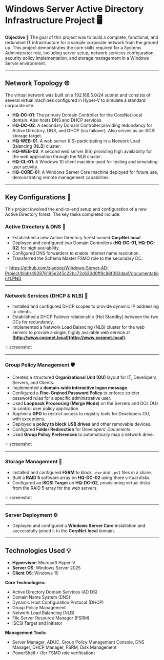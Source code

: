 # Windows Server Active Directory Infrastructure Project 🖥️

**Objective 🎯**
The goal of this project was to build a complete, functional, and redundant IT infrastructure for a sample corporate network from the ground up. This project demonstrates the core skills required for a Systems Administrator role, including server setup, network services configuration, security policy implementation, and storage management in a Windows Server environment.

---

## Network Topology 🌐

The virtual network was built on a 192.168.5.0/24 subnet and consists of several virtual machines configured in Hyper-V to simulate a standard corporate site:

* **HQ-DC-01**: The primary Domain Controller for the CorpNet.local domain. Also hosts DNS and DHCP services.
* **HQ-DC-02**: A secondary Domain Controller providing redundancy for Active Directory, DNS, and DHCP (via failover). Also serves as an iSCSI storage target.
* **HQ-WEB-01**: A web server (IIS) participating in a Network Load Balancing (NLB) cluster.
* **HQ-WEB-02**: A second web server (IIS) providing high availability for the web application through the NLB cluster.
* **HQ-CL-01**: A Windows 10 client machine used for testing and simulating user activity.
* **HQ-CORE-01**: A Windows Server Core machine deployed for future use, demonstrating remote management capabilities.

---

## Key Configurations 🔧

This project involved the end-to-end setup and configuration of a new Active Directory forest. The key tasks completed include:

### Active Directory & DNS 📂

* Established a new Active Directory forest named **CorpNet.local**.
* Deployed and configured two Domain Controllers (**HQ-DC-01, HQ-DC-02**) for high availability.
* Configured DNS forwarders to enable internet name resolution.
* Transferred the Schema Master FSMO role to the secondary DC.

💡  https://github.com/ziadooz/Windows-Server-AD-Project/blob/483876195e245c22bc72c620d0ff9c88f383daa1/documentation/1.PNG

---

### Network Services (DHCP & NLB) 📡

* Installed and configured DHCP scopes to provide dynamic IP addressing to clients.
* Established a DHCP Failover relationship (Hot Standby) between the two DCs for redundancy.
* Implemented a Network Load Balancing (NLB) cluster for the web servers to provide a single, highly available web service at **[http://www.corpnet.local](http://www.corpnet.local)**.

💡  screenshot

---

### Group Policy Management 🛡️

* Created a structured **Organizational Unit (OU)** layout for IT, Developers, Servers, and Clients.
* Implemented a **domain-wide interactive logon message**.
* Configured a **Fine-Grained Password Policy** to enforce stricter password rules for a specific administrative user.
* Used **Loopback Processing (Merge Mode)** on the Servers and DCs OUs to control user policy application.
* Applied a **GPO** to restrict access to registry tools for Developers OU, with exceptions.
* Deployed a **policy to block USB drives** and other removable devices.
* Configured **Folder Redirection** for Developers’ *Documents*.
* Used **Group Policy Preferences** to automatically map a network drive.

💡 screenshot

---

### Storage Management 💾

* Installed and configured **FSRM** to block `.exe` and `.ps1` files in a share.
* Built a **RAID 5** software array on **HQ-DC-02** using three virtual disks.
* Configured an **iSCSI Target** on **HQ-DC-02**, provisioning virtual disks from the RAID 5 array for the web servers.

💡  screenshot

---

### Server Deployment ⚙️

* Deployed and configured a **Windows Server Core** installation and successfully joined it to the **CorpNet.local** domain.

---

## Technologies Used 💡

* **Hypervisor**: Microsoft Hyper-V
* **Server OS**: Windows Server 2025
* **Client OS**: Windows 10

**Core Technologies:**

* Active Directory Domain Services (AD DS)
* Domain Name System (DNS)
* Dynamic Host Configuration Protocol (DHCP)
* Group Policy Management
* Network Load Balancing (NLB)
* File Server Resource Manager (FSRM)
* iSCSI Target and Initiator

**Management Tools:**

* Server Manager, ADUC, Group Policy Management Console, DNS Manager, DHCP Manager, FSRM, Disk Management
* PowerShell ⚡ (for FSMO role verification)
